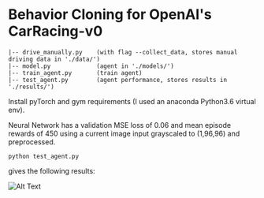 # Behavior Cloning for OpenAI's CarRacing-v0
```
|-- drive_manually.py    (with flag --collect_data, stores manual driving data in './data/')
|-- model.py             (agent in './models/')
|-- train_agent.py       (train agent)
|-- test_agent.py        (agent performance, stores results in './results/') 
```
Install pyTorch and gym requirements (I used an anaconda Python3.6 virtual env).

Neural Network has a validation MSE loss of 0.06 and mean episode rewards of 450 using a current image input grayscaled to (1,96,96) and preprocessed.

```
python test_agent.py
``` 
gives the following results:

![Alt Text](https://github.com/zalkikar/behaviorCloning_CarRacingv0/blob/main/agenttest.gif)
